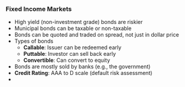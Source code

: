 ### Fixed Income Markets
- High yield (non-investment grade) bonds are riskier
- Municipal bonds can be taxable or non-taxable
- Bonds can be quoted and traded on spread, not just in dollar price
- Types of bonds
  - **Callable**: Issuer can be redeemed early
  - **Puttable**: Investor can sell back early
  - **Convertible**: Can convert to equity
- Bonds are mostly sold by banks (e.g., the government)
- **Credit Rating**: AAA to D scale (default risk assessment)
- 